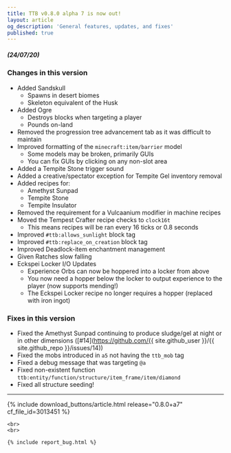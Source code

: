 ```yaml
---
title: TTB v0.8.0 alpha 7 is now out!
layout: article
og_description: 'General features, updates, and fixes'
published: true
---
```


##### (24/07/20)

### Changes in this version
- Added Sandskull
    - Spawns in desert biomes
    - Skeleton equivalent of the Husk
- Added Ogre
    - Destroys blocks when targeting a player
    - Pounds on-land
- Removed the progression tree advancement tab as it was difficult to maintain
- Improved formatting of the `minecraft:item/barrier` model
    - Some models may be broken, primarily GUIs
    - You can fix GUIs by clicking on any non-slot area
- Added a Tempite Stone trigger sound
- Added a creative/spectator exception for Tempite Gel inventory removal
- Added recipes for:
    - Amethyst Sunpad
    - Tempite Stone
    - Tempite Insulator
- Removed the requirement for a Vulcaanium modifier in machine recipes
- Moved the Tempest Crafter recipe checks to `clock16t`
    - This means recipes will be ran every 16 ticks or 0.8 seconds
- Improved `#ttb:allows_sunlight` block tag
- Improved `#ttb:replace_on_creation` block tag
- Improved Deadlock-item enchantment management
- Given Ratches slow falling
- Eckspei Locker I/O Updates
    - Experience Orbs can now be hoppered into a locker from above
    - You now need a hopper below the locker to output experience to the player (now supports mending!)
    - The Eckspei Locker recipe no longer requires a hopper (replaced with iron ingot)

### Fixes in this version
- Fixed the Amethyst Sunpad continuing to produce sludge/gel at night or in other dimensions ([#14](https://github.com/{{ site.github_user }}/{{ site.github_repo }}/issues/14))
- Fixed the mobs introduced in `a5` not having the `ttb_mob` tag
- Fixed a debug message that was targeting `@a`
- Fixed non-existent function `ttb:entity/function/structure/item_frame/item/diamond`
- Fixed all structure seeding!

---

<div center>
    {% include download_buttons/article.html release="0.8.0+a7" cf_file_id=3013451 %}

    <br>
    <br>

    {% include report_bug.html %}
</div>

